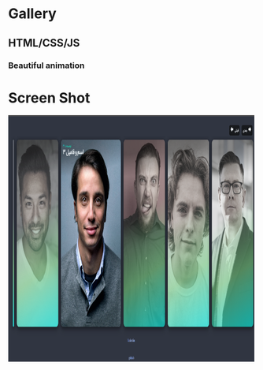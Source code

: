 # Gallery 
<h2>HTML/CSS/JS</h2>
<h3>Beautiful animation</h3>
<h1>Screen Shot</h1>
<img
  src="/screen/image.png"
  alt="Screen Shot "
  title="Screen Shot "
  style="display: inline-block; margin: 0 auto; height: 500px; width: 500px">
  
